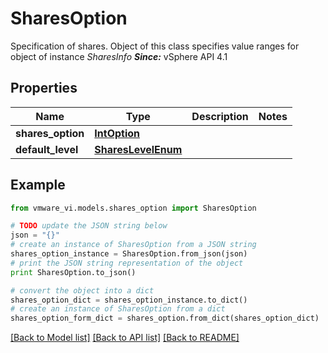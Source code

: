 # SharesOption

Specification of shares.  Object of this class specifies value ranges for object of instance *SharesInfo*  ***Since:*** vSphere API 4.1 

## Properties
Name | Type | Description | Notes
------------ | ------------- | ------------- | -------------
**shares_option** | [**IntOption**](IntOption.md) |  | 
**default_level** | [**SharesLevelEnum**](SharesLevelEnum.md) |  | 

## Example

```python
from vmware_vi.models.shares_option import SharesOption

# TODO update the JSON string below
json = "{}"
# create an instance of SharesOption from a JSON string
shares_option_instance = SharesOption.from_json(json)
# print the JSON string representation of the object
print SharesOption.to_json()

# convert the object into a dict
shares_option_dict = shares_option_instance.to_dict()
# create an instance of SharesOption from a dict
shares_option_form_dict = shares_option.from_dict(shares_option_dict)
```
[[Back to Model list]](../README.md#documentation-for-models) [[Back to API list]](../README.md#documentation-for-api-endpoints) [[Back to README]](../README.md)



